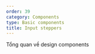 ```yaml
---
order: 39
category: Components
type: Basic components
title: Input steppers
---
```


Tổng quan về design components
